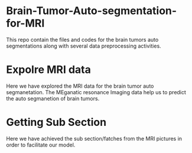 # Brain-Tumor-Auto-segmentation-for-MRI
This repo contain the files and codes for the brain tumors auto segmentations along with several data preprocessing activities.


# Expolre MRI data
Here we have explored the MRI data for the brain tumor auto segmanetation. The MEganatic resonance Imaging data help us to predict the auto segmanetion of brain tumors.


# Getting Sub Section
Here we have achieved the sub section/fatches from the MRI pictures in order to facilitate our model.
